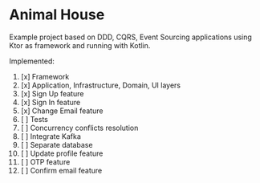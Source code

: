 # Animal House

Example project based on DDD, CQRS, Event Sourcing applications using Ktor as framework and running with Kotlin.

Implemented:

1. [x] Framework
2. [x] Application, Infrastructure, Domain, UI layers
3. [x] Sign Up feature
4. [x] Sign In feature
5. [x] Change Email feature
6. [ ] Tests
7. [ ] Concurrency conflicts resolution
8. [ ] Integrate Kafka
9. [ ] Separate database
10. [ ] Update profile feature
11. [ ] OTP feature
12. [ ] Confirm email feature
